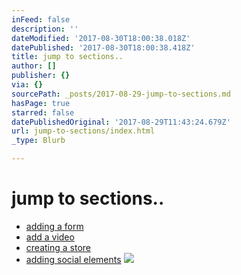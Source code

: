 ```yaml
---
inFeed: false
description: ''
dateModified: '2017-08-30T18:00:38.018Z'
datePublished: '2017-08-30T18:00:38.418Z'
title: jump to sections..
author: []
publisher: {}
via: {}
sourcePath: _posts/2017-08-29-jump-to-sections.md
hasPage: true
starred: false
datePublishedOriginal: '2017-08-29T11:43:24.679Z'
url: jump-to-sections/index.html
_type: Blurb

---
```

# jump to sections..

* [adding a form][0]
* [add a video][1]
* [creating a store][2]
* [adding social elements][3]
![](https://the-grid-user-content.s3-us-west-2.amazonaws.com/1ff70c34-7e24-4e6f-864f-a067f0ed6d40.jpg)

[0]: http://forms.abc-xyz.us/
[1]: http://video.abc-xyz.us/
[2]: http://store.abc-xyz.us/
[3]: http://social.abc-xyz.us/